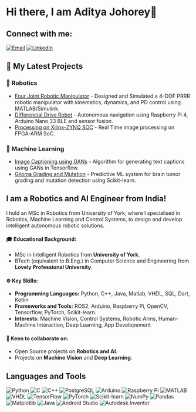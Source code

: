 # Hi there, I am Aditya Johorey👋

## Connect with me:
[![Email](https://img.shields.io/badge/Email-adityajohorey@gmail.com-red?style=flat-square)](mailto:adityajohorey@gmail.com)
[![LinkedIn](https://img.shields.io/badge/LinkedIn-adityajohorey-blue?style=flat-square)](https://www.linkedin.com/in/aditya-johorey/)

 <!-- 🔭 I’m currently working on ...-->
 ## 📕 My Latest Projects
 ### 🤖 Robotics
 * [Four Joint Robotic Manipulator](https://github.com/Aditya-Johorey/4-joint-robot-manipulator-design-and-simulation/tree/main) - Designed and Simulated a 4-DOF PRRR robotic manipulator with kinematics, dynamics, and PD control using MATLAB/Simulink.
 * [Differencial Drive Robot](https://github.com/Aditya-Johorey/DifferencialDriveRobot)  - Autonomous navigation using Raspberry Pi 4, Arduino Nano 33 BLE and sensor fusion.
 * [Processing on Xilinx-ZYNQ SOC](https://github.com/Aditya-Johorey/Processing-on-Xilinx-ZYNQ-SoC) - Real Time image processing on FPGA-ARM SoC.
### 🧠 Machine Learning
* [Image Captioning using GANs](https://github.com/Aditya-Johorey/ImageCaptioning) - Algorithm for generating text captions using GANs in Tensorflow.
* [Giloma Grading and Mutation](https://github.com/Aditya-Johorey/Glioma-Grading-Clinical-and-Mutation-Features-Dataset) - Predictive ML system for brain tumor grading and mutation detection using Scikit-learn.

## I am a Robotics and AI Engineer from India!
I hold an MSc in Robotics from University of York, where I specialised in Robotics, Machine Learning and Control Systems, to design and develop intelligent autonomous robotic solutions.

#### 🎓 Educational Background:
* MSc in Intelligent Robotics from **University of York**.
* BTech (equivalent to B.Eng.) in Computer Science and Engineering from **Lovely Professional University**.

#### ⚙️ Key Skills:
* **Programming Languages:** Python, C++, Java, Matlab, VHDL, SQL, Dart, Kotlin
* **Frameworks and Tools:** ROS2, Arduino, Raspberry Pi, OpenCV, Tensorflow, PyTorch, Scikit-learn.
* **Interests:** Machine Vision, Control Systems, Robotic Arms, Human-Machine Interaction, Deep Learning, App Developement

#### 🤝 Keen to collaborate on:
* Open Source projects on **Robotics and AI**.
* Projects on **Machine Vision** and **Deep Learning**.

## Languages and Tools
![Python](https://img.shields.io/badge/-Python-3776AB?style=flat&logo=python&logoColor=white)
![C](https://img.shields.io/badge/-C-00599C?style=flat&logo=c&logoColor=white)
![C++](https://img.shields.io/badge/-C++-00599C?style=flat&logo=cplusplus&logoColor=white)
![PostgreSQL](https://img.shields.io/badge/PostgreSQL-336791?style=flat&logo=postgresql&logoColor=white)
![Arduino](https://img.shields.io/badge/-Arduino-00979D?style=flat&logo=arduino&logoColor=white)
![Raspberry Pi](https://img.shields.io/badge/-RaspberryPi-A22846?style=flat&logo=raspberrypi&logoColor=white)
![MATLAB](https://img.shields.io/badge/-MATLAB-FF7F0E?style=flat&logo=matlab&logoColor=white)
![VHDL](https://img.shields.io/badge/-VHDL-00599C?style=flat&logo=vhdl&logoColor=white)
![TensorFlow](https://img.shields.io/badge/-TensorFlow-FF6F00?style=flat&logo=tensorflow&logoColor=white)
![PyTorch](https://img.shields.io/badge/-PyTorch-EE4C2C?style=flat&logo=pytorch&logoColor=white)
![Scikit-learn](https://img.shields.io/badge/-Scikit--learn-F7931E?style=flat&logo=scikitlearn&logoColor=white)
![NumPy](https://img.shields.io/badge/NumPy-013243?style=flat&logo=numpy&logoColor=white)
![Pandas](https://img.shields.io/badge/Pandas-150458?style=flat&logo=pandas&logoColor=white)
![Matplotlib](https://img.shields.io/badge/Matplotlib-013243?style=flat&logoColor=white)
![Java](https://img.shields.io/badge/Java-007396?style=flat&logo=coffeescript&logoColor=white)
![Android Studio](https://img.shields.io/badge/Android%20Studio-3DDC84?style=flat&logo=androidstudio&logoColor=white)
![Autodesk Inventor](https://img.shields.io/badge/Autodesk%20Inventor-DD550C?style=flat&logoColor=white)



<!--
**Aditya-Johorey/Aditya-Johorey** is a ✨ _special_ ✨ repository because its `README.md` (this file) appears on your GitHub profile.

Here are some ideas to get you started:

- 🔭 I’m currently working on ...
- 🌱 I’m currently learning ...
- 👯 I’m looking to collaborate on ...
- 🤔 I’m looking for help with ...
- 💬 Ask me about ...
- 📫 How to reach me: ...
- 😄 Pronouns: ...
- ⚡ Fun fact: ...
-->
